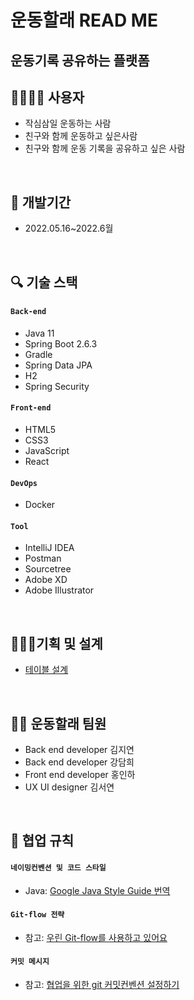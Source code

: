 # 운동할래 READ ME




## 운동기록 공유하는 플랫폼  


 
## 👩‍👩‍👧‍👧 사용자   



-   작심삼일 운동하는 사람
-   친구와 함께 운동하고 싶은사람
-   친구와 함께 운동 기록을 공유하고 싶은 사람
</br>


## 📅 개발기간   
-   2022.05.16~2022.6월
</br>



## 🔍 기술 스택  

#### `Back-end`
  - Java 11
  - Spring Boot 2.6.3
  - Gradle
  - Spring Data JPA
  - H2
  - Spring Security
  
  
#### `Front-end`
  - HTML5
  - CSS3
  - JavaScript
  - React
   


#### `DevOps`
  - Docker


#### `Tool`
  - IntelliJ IDEA
  - Postman
  - Sourcetree
  - Adobe XD
  - Adobe Illustrator
    
    
</br>


## 👨🏻‍🏫기획 및 설계
 - [테이블 설계](https://www.erdcloud.com/d/nuwJrvn3hzvBh8K2E)
</br>



## 👨‍💻 운동할래 팀원  


-   Back end developer 김지연
-   Back end developer 강담희
-   Front end developer 홍인하
-   UX UI designer 김서연
</br>



## 🤙 협업 규칙
#### `네이밍컨벤션 및 코드 스타일`
  - Java: [Google Java Style Guide 번역](https://newwisdom.tistory.com/96)
#### `Git-flow 전략` 
  - 참고: [우린 Git-flow를 사용하고 있어요](https://techblog.woowahan.com/2553/)
  
#### `커밋 메시지` 
  - 참고: [협업을 위한 git 커밋컨벤션 설정하기](https://overcome-the-limits.tistory.com/entry/%ED%98%91%EC%97%85-%ED%98%91%EC%97%85%EC%9D%84-%EC%9C%84%ED%95%9C-%EA%B8%B0%EB%B3%B8%EC%A0%81%EC%9D%B8-git-%EC%BB%A4%EB%B0%8B%EC%BB%A8%EB%B2%A4%EC%85%98-%EC%84%A4%EC%A0%95%ED%95%98%EA%B8%B0)
